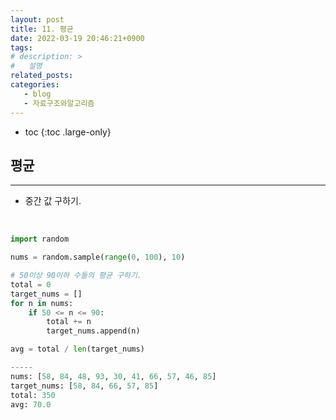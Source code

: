 ```yaml
---
layout: post
title: 11. 평균
date: 2022-03-19 20:46:21+0900
tags: 
# description: >
#   설명
related_posts:
categories:
   - blog
   - 자료구조와알고리즘
---
```


* toc
{:toc .large-only}

## 평균

---

- 중간 값 구하기.

<br>

```python
import random

nums = random.sample(range(0, 100), 10)

# 50이상 90이하 수들의 평균 구하기.
total = 0
target_nums = []
for n in nums:
    if 50 <= n <= 90:
        total += n
        target_nums.append(n)

avg = total / len(target_nums)

-----
nums: [58, 84, 48, 93, 30, 41, 66, 57, 46, 85]
target_nums: [58, 84, 66, 57, 85]
total: 350
avg: 70.0
```